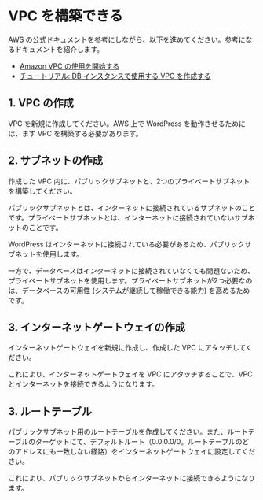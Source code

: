 # VPC を構築できる

AWS の公式ドキュメントを参考にしながら、以下を進めてください。参考になるドキュメントを紹介します。

- [Amazon VPC の使用を開始する](https://docs.aws.amazon.com/ja_jp/vpc/latest/userguide/vpc-getting-started.html)
- [チュートリアル: DB インスタンスで使用する VPC を作成する](https://docs.aws.amazon.com/ja_jp/AmazonRDS/latest/UserGuide/CHAP_Tutorials.WebServerDB.CreateVPC.html)

## 1. VPC の作成

VPC を新規に作成してください。AWS 上で WordPress を動作させるためには、まず VPC を構築する必要があります。

## 2. サブネットの作成

作成した VPC 内に、パブリックサブネットと、2つのプライベートサブネットを構築してください。

パブリックサブネットとは、インターネットに接続されているサブネットのことです。プライベートサブネットとは、インターネットに接続されていないサブネットのことです。

WordPress はインターネットに接続されている必要があるため、パブリックサブネットを使用します。

一方で、データベースはインターネットに接続されていなくても問題ないため、プライベートサブネットを使用します。プライベートサブネットが2つ必要なのは、データベースの可用性 (システムが継続して稼働できる能力) を高めるためです。

## 3. インターネットゲートウェイの作成

インターネットゲートウェイを新規に作成し、作成した VPC にアタッチしてください。

これにより、インターネットゲートウェイを VPC にアタッチすることで、VPC とインターネットを接続できるようになります。

## 3. ルートテーブル

パブリックサブネット用のルートテーブルを作成してください。また、ルートテーブルのターゲットにて、デフォルトルート（0.0.0.0/0。ルートテーブルのどのアドレスにも一致しない経路）をインターネットゲートウェイに設定してください。

これにより、パブリックサブネットからインターネットに接続できるようになります。
